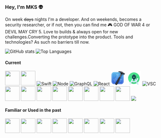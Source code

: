 ### Hey, I'm MKS 👽

On week ~~days~~ nights I'm a developer. And on weekends, becomes a security researcher, or if not, then you can find me 🎮 GOD OF WAR 4 or DEVIL MAY CRY 5. Love to builds & always open for new challenges.Converting the prototype into the product. Tools and technologies? As such no barriers till now.

<div align="center">
    <p align="left">
      <img src="https://github-readme-stats.vercel.app/api?username=MKS-01&show_icons=true&theme=dark&include_all_commits=true&count_private=true" alt="GitHub stats" width="420"/>&nbsp;<img src="https://github-readme-stats.vercel.app/api/top-langs/?username=MKS-01&layout=compact&theme=dark&langs_count=7&hide=processing&card_width=320" alt="Top Languages" height="165">
    </p>
</div>

#### Current
<div>
<img src="https://cdn.svgporn.com/logos/javascript.svg" width="48" height="48">
<img src="https://cdn.svgporn.com/logos/typescript-icon.svg" width="48" height="48">
<img src="https://cdn.svgporn.com/logos/swift.svg" alt="Swift" width="48" height="48">
<img src="https://cdn.svgporn.com/logos/nodejs-icon.svg" alt="Node" width="48" height="48">
<img src="https://cdn.svgporn.com/logos/graphql.svg" alt="GraphQL" width="48" height="48">
<img src="https://cdn.svgporn.com/logos/react.svg" alt="React" width="48" height="48">
<img src="https://github.com/MKS-01/MKS-01/blob/master/assets/xcode.png" alt="Xcode" width="48" height="48">
<img src="https://github.com/MKS-01/MKS-01/blob/master/assets/android.png" alt="Android" width="48" height="48">
<img src="https://cdn.svgporn.com/logos/visual-studio-code.svg" alt="VSC" width="48" height="48">
<img src="https://cdn.svgporn.com/logos/expo-icon.svg" width="48" height="48">
<img src="https://cdn.svgporn.com/logos/apollostack.svg" width="48" height="48">
<img src="https://cdn.svgporn.com/logos/raspberry-pi.svg" width="48" height="48">
<img src="https://cdn.svgporn.com/logos/docker-icon.svg" width="48" height="48">
<img src="https://cdn.svgporn.com/logos/aws.svg" width="48" height="48">
<img src="https://cdn.svgporn.com/logos/insomnia.svg" width="48" height="48">
<img src="https://cdn.svgporn.com/logos/postman-icon.svg" width="48" height="48">
<img src="https://cdn.svgporn.com/logos/postgresql.svg" width="48" height="48">
<img src="https://cdn.svgporn.com/logos/mongodb.svg" width="auto" height="48">
    
</div>

#### Familiar or Used in the past
<div>
<img src="https://cdn.svgporn.com/logos/java.svg" width="48" height="48">
<img src="https://cdn.svgporn.com/logos/python.svg" width="48" height="48">
<img src="https://cdn.svgporn.com/logos/c.svg" width="48" height="48">
<img src="https://cdn.svgporn.com/logos/php.svg" width="48" height="48">
<img src="https://cdn.svgporn.com/logos/mysql.svg" width="48" height="48">
<img src="https://cdn.svgporn.com/logos/sass.svg" width="48" height="48">
<img src="https://cdn.svgporn.com/logos/platformio.svg" width="48" height="48">
<img src="https://cdn.svgporn.com/logos/arduino.svg" width="48" height="48">
</div>   

<!-- ### 📚 Reading List
<div>
<img src="https://github.com/MKS-01/MKS-01/blob/master/assets/IMG_2060.jpg" alt="book" width="252" height="336">
<img src="https://github.com/MKS-01/MKS-01/blob/master/assets/IMG_8903.jpg" alt="book" width="252" height="336">
</div>
 -->

